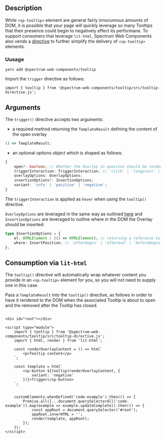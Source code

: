 ## Description

While `<sp-tooltip>` element are general fairly innocumous amounts of DOM, it is possible that your page will quickly leverage so many Tooltips that their presence could begin to negatively effect its performane. To support consumers that leverage `lit-html`, Spectrum Web Components also vends a [directive](https://lit.dev/docs/api/directives/) to further simplify the delivery of `<sp-tooltip>` elements.

### Uusage

```
yarn add @spectrum-web-components/tooltip
```

Import the `trigger` directive as follows:

```
import { tooltip } from '@spectrum-web-components/tooltip/src/tooltip-directive.js';
```

## Arguments

The `trigger()` directive accepts two arguments:

-   a required method returning the `TemplateResult` defining the content of the open overlay

```ts
() => TemplateResult;
```

-   an optional options object which is shaped as follows:

```ts
{
    open?: boolean; // Whether the Overlay in question should be rendered open.
    triggerInteraction: TriggerInteraction; // 'click' | 'longpress' | 'hover'
    overlayOptions: OverlayOptions;
    insertionOptions?: InsertionOptions;
    variant: 'info' | 'positive' | 'negative';
}
```

The `triggerInteraction` is applied as `hover` when using the `tooltip()` directive.

`OverlayOptions` are leveraged in the same way as outlined [here](https://opensource.adobe.com/spectrum-web-components/components/imperative-api/#overlayoptions) and `InsertionOptions` are leveraged to outline where in the DOM the Overlay should be inserted:

```ts
type InsertionOptions = {
    el: HTMLElement | (() => HTMLElement); // returning a reference to the element the Overlay should be inserted adjacent to
    where: InsertPosition; // 'afterbegin' | 'afterend' | 'beforebegin' | 'beforeend'
};
```

## Consumption via `lit-html`

The `tooltip()` directive will automatically wrap whatever content you provide in an `<sp-tooltip>` element for you, so you will not need to supply one in this case.

Pass a `TemplateResult` into the `tooltip()` directive, as follows in order to have it rendered to the DOM when the associated Tooltip is about to open and the removed after the Tooltip has closed.

```html-live

<div id="root"></div>

<script type="module">
    import { tooltip } from '@spectrum-web-components/tooltip/src/tooltip-directive.js';
    import { html, render } from 'lit-html';

    const renderOverlayContent = () => html`
        <p>Tooltip content</p>
    `;

    const template = html`
        <sp-button ${tooltip(renderOverlayContent, {
            variant: 'negative'
        })}>Trigger</sp-button>
    `;


    customElements.whenDefined('code-example').then(() => {
        Promise.all([...document.querySelectorAll('code-example')].map(example => example.updateComplete)).then(() => {
            const appRoot = document.querySelector('#root');
            appRoot.innerHTML = '';
            render(template, appRoot);
        });
    });
</script>
```

<script type="module">
    import { tooltip } from '@spectrum-web-components/tooltip/src/tooltip-directive.js';
    import { html, render } from 'lit-html';

    const renderOverlayContent = () => html`
        <p>Tooltip content</p>
    `;

    const template = html`
        <sp-button ${tooltip(renderOverlayContent, {
            variant: 'negative'
        })}>Trigger</sp-button>
    `;

    customElements.whenDefined('code-example').then(() => {
        Promise.all([...document.querySelectorAll('code-example')].map(example => example.updateComplete)).then(() => {
            const appRoot = document.querySelector('#root');
            appRoot.innerHTML = '';
            render(template, appRoot);
        });
    });
</script>
